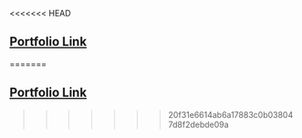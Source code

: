 <<<<<<< HEAD
## [Portfolio Link](https://auddy99.github.io/portfolio/)
=======
## [Portfolio Link](https://auddy99.github.io/portfolio/)
>>>>>>> 20f31e6614ab6a17883c0b038047d8f2debde09a
